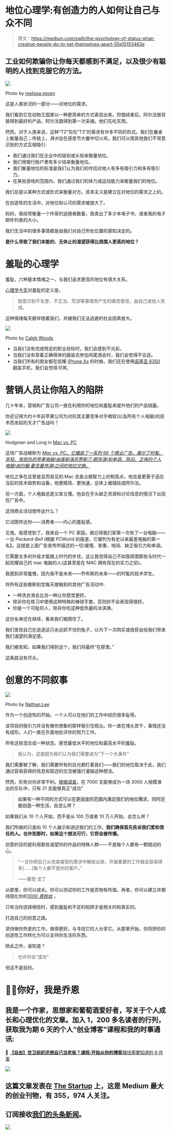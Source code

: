 # 地位心理学:有创造力的人如何让自己与众不同

> 原文：<https://medium.com/swlh/the-psychology-of-status-what-creative-people-do-to-set-themselves-apart-55e15153463e>

## 工业如何欺骗你让你每天都感到不满足，以及很少有聪明的人找到克服它的方法。

![](img/3d47b33634c7e273594d31b657801aa8.png)

Photo by [melissa mjoen](https://unsplash.com/photos/T4pyizC6G1k?utm_source=unsplash&utm_medium=referral&utm_content=creditCopyText)

这是人类状况的一部分——对地位的需求。

我们看到它在动物王国里以一种更简单的方式表现出来。狩猎结束后，阿尔法银背狼得到最好的产品，阿尔法狼得到第一次采摘。他们先吃东西。

然而，对于人类来说，这种“T2”先吃“T3”的需求有许多不同的形式。我们在餐桌上衡量自己；传统上，*族长*会在感恩节大餐中切火鸡，我们可以用其他我们不常意识到的方式互相吸引:

*   我们通过我们在企业中的级别或头衔来衡量地位。
*   我们用银行账户里有多少钱来衡量地位。
*   我们衡量地位的标准是我们认为我们的伴侣对他人有多有吸引力和多有吸引力。
*   在某些游戏的范围内，我们通过我们的体力或运动能力来衡量我们的地位。

我们总是以某种方式或形式来衡量对方。资本主义是建立在对地位的需求之上的。

在创造性的生活中，对地位和认可的需求被放大了。

妈的，我经常衡量一个作家的追随者数量，我卖出了多少本电子书，或者我的电子邮件列表的大小。

我们生活中的很多事情都是由我们对自己所处位置的感知决定的。

**是什么导致了我们本能的、无休止的渴望获得比周围人更高的地位？**

# 羞耻的心理学

羞耻，六种基本情绪之一，与我们追求更高的地位有很大关系。

[心理学今天](https://www.psychologytoday.com/us/blog/shame/201305/the-difference-between-guilt-and-shame)对羞耻的定义是，

> 因意识到不名誉、不正当、荒谬等事情而产生的痛苦感觉。由自己或他人完成。

这种情绪每天都伴随着我们，并被我们无法逃避的社会因素放大。

![](img/f45fa49f9a1f9050c64db9819ee5f76c.png)

Photo by [Caleb Woods](https://unsplash.com/photos/VZILDYoqn_U?utm_source=unsplash&utm_medium=referral&utm_content=creditCopyText)

*   当我们没有完成特定的职业目标时，我们会感到不光彩。
*   当我们没有穿着正确得体的服装去参加鸡尾酒会时，我们会觉得不合适。
*   当我们所有的朋友都在炫耀 [iPhone Xs](https://www.apple.com/iphone-x/?afid=p238%7Cs7AkblcwL-dc_mtid_20925d2q39172_pcrid_221626740472&cid=wwa-us-kwgo-iphone-slid--) 的时候，我们还在使用[诺基亚 6350](https://www.amazon.com/Nokia-6350-Unlocked-External-Bluetooth/dp/B00710MZOQ) 翻盖手机，我们会觉得*可笑*。

# 营销人员让你陷入的陷阱

几十年来，营销和广告公司一直在利用你的地位和羞耻来提升他们的产品销量。

你还记得大约十年前苹果公司为对抗其主要竞争对手微软(以及所有个人电脑)的技术而发起的天才广告战吗？

![](img/b94a8629f8a2784af6d3aee80f8892fb.png)

Hodgman and Long in [Mac vs. PC](http://adage.com/lp/top15/#getamac)

这场广告战被称为 [*Mac vs. PC。它播放了一系列 66 个商业广告，展示了时髦、年轻、有抱负的苹果电脑(由喜剧演员贾斯汀·朗饰演)和单调、陈旧、乏味的个人电脑(由约翰·霍吉曼饰演)之间的地位交换。*](http://adage.com/lp/top15/#getamac)

地位之争在这里是显而易见的:Mac 总是占据智力上的制高点，他总是更善于适应当前的技术趋势和设备，他更精简、更快速，总体上被描绘成阿尔法。

另一方面，个人电脑总是又笨又慢。他会在手头缺乏资源和讨论信息的情况下出现在广告中。

这场商业活动想传达什么？

它试图传达你——消费者——内心的羞耻感。

见鬼，我感觉到了。我来自一个 PC 家庭。我记得我们家第一次有了一台电脑——一台 *Packard-Bell* (根据 PCWorld 的报道，它被列为有史以来最差电脑的第一名】。这就是上面广告宣传所描述的一切:缓慢、笨重、喧闹、缺乏吸引力和单调。

它需要太多的升级才能跟上时代的步伐，这让我觉得自己不如我周围那些与时代一起炫耀自己的 mac 电脑的人(这甚至是在 MAC 拥有现在的实力之前)。

我感到非常羞愧，因为我不是未来——乔布斯的未来——的时髦的技术学生。

将所有这些推断到您每天接触到的其他广告活动中:

*   一种洗衣液会比另一种让你感觉更好。
*   除非你在练习中使用这种特殊的棒球手套，否则你不会表现得很好。
*   你是一个可耻的人，除非你吃这种低热量的冰淇淋。

这份名单还在继续，看来我们被困住了。

我们发现自己在追逐这只永远抓不住的兔子，以为下一次购买或收获会给我们带来我们渴望的满足感。

我们被告知，如果我们得到这个，我们将最终“在那里。”

这条路没有尽头。

# 创意的不同叙事

![](img/a13d6ab2644c6f79d5e604b92def2c4e.png)

Photo by [Nathan Lee](https://unsplash.com/photos/ui3k4FpyoOM?utm_source=unsplash&utm_medium=referral&utm_content=creditCopyText)

作为一个创造性的开始，一个人可以在他们的工作中经历很多耻辱。

该项目的吸引力并没有像你想象的那样吸引住观众。你一直在埋头苦干，事情还没有成形。人们一直在负面地批评你的努力工作。

所有这些混合成一种状态，感觉最低水平的地位和最高水平的羞耻。

> 我认为，这是因为我们认为我们需要成为“下一个大事件”

我们需要被了解，我们需要所有的目光都盯着我们——我们的地位取决于此，我们通过容易获得的信息和叙述的交流被强行灌输这种想法。

然而，形势对你非常不利。[根据调查](https://pudding.cool/2017/01/making-it-big/)，在 7000 支能够成为一场 3000 人规模演出的乐队中，只有 21 支能够真正“成功”

> **如果有一种不同的方式可以在更适度的范围内满足我们的地位需求，同时还能创造一种生活，会怎么样？**

如果我们从 10 个人开始，而不是从 100 万或者 10 万人开始，会怎么样？

我们所做的只是向 10 个人展示和讲述我们的工作。**我们确保首先告诉我们爱和信任的人。也许到那时，如果这个想法可行，它将会被传播。**

创意的目的是利用那些渴望你的作品的特殊人群——不是每个人都有一颗跳动的心。

> “一旦你把自己从完美接受的需求中解放出来，开展重要的工作就会容易得多[……]每个人都不是你的客户。”
> 
> ——塞思·戈丁

从那里，你可以成长。你可以测试你的工作是否物有所值。再者，你可以建立并期待固化你的[*1000 真粉丝*](https://kk.org/thetechnium/1000-true-fans/) *。*

只有当你选择相信时，感到羞耻和不足的陷阱才是相关的和真实的。

打造自己的创意之路。

坚持做你热爱的工作。做得更好。与寻找它的人分享它。从那里开始，你将把你的创造性工作转化为可以支持你生活的东西。

除此之外，谁知道？

> 也许你会“成功”

但这不是目的。

# 👋🏻你好，我是乔恩

## 我是一个作家，思想家和葡萄酒爱好者，写关于个人成长和心理优化的文章。加入 1，200 多名读者的行列，获取我为期 6 天的个人“创业博客”课程和我的时事通讯:

**🚨** [**【自由】世卫组织还想自己当老板？课程:开始从你的博客**赚钱需要知道的 6 件事](https://mailchi.mp/4b982beed325/free-6-step-course)

[![](img/308a8d84fb9b2fab43d66c117fcc4bb4.png)](https://medium.com/swlh)

## 这篇文章发表在 [The Startup](https://medium.com/swlh) 上，这是 Medium 最大的创业刊物，有 355，974 人关注。

## 订阅接收[我们的头条新闻](http://growthsupply.com/the-startup-newsletter/)。

[![](img/b0164736ea17a63403e660de5dedf91a.png)](https://medium.com/swlh)